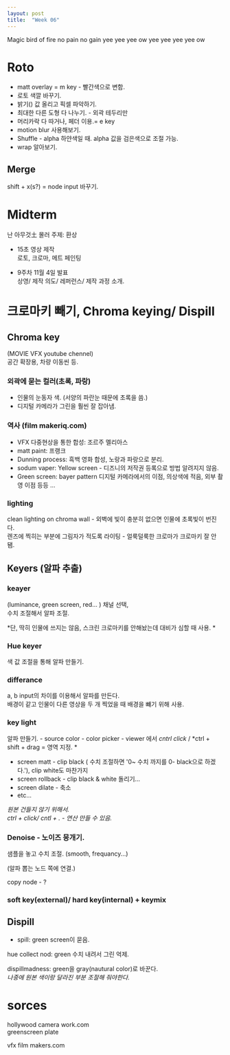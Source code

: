 ```yaml
---
layout: post
title:  "Week 06"
---
```


Magic bird of fire
no pain no gain
yee yee yee ow yee yee yee yee ow  

# Roto  

- matt overlay = m key - 빨간색으로 변함.    
- 로토 색깔 바꾸기.  
- 밝기() 값 올리고 픽셀 파악하기.    
- 최대한 다른 도형 다 나누기.  - 외곽 테두리만  
- 머리카락 다 따거나, 페더 이용.= e key  
- motion blur 사용해보기.  
- Shuffle - alpha 하얀색일 때. alpha 값을 검은색으로 조절 가능.  
- wrap 알아보기.  

## Merge   

shift + x(s?) = node input 바꾸기.  

# Midterm  

난 아무것土 몰러 
주제: 환상  
- 15초 영상 제작  
로토, 크로마, 메트 페인팅  

- 9주차 11월 4일 발표  
상영/ 제작 의도/ 레퍼런스/ 제작 과정 소개.  

# 크로마키 빼기, Chroma keying/ Dispill  

## Chroma key  

(MOVIE VFX youtube chennel)  
공간 확장용, 차량 이동씬 등.

### 외곽에 묻는 컬러(초록, 파랑)   

- 인물의 눈동자 색. (서양의 파란눈 때문에 초록을 씀.)  
- 디지털 카메라가 그린을 훨씬 잘 잡아냄.  

### 역사 (film makeriq.com)  

- VFX 다중현상을 통한 합성: 조르주 멜리아스    
- matt paint: 프랭크  
- Dunning process: 흑백 영화 합성, 노랑과 파랑으로 분리.  
- sodum vaper: Yellow screen - 디즈니의 저작권 등록으로 방법 알려지지 않음.  
- Green screen: bayer pattern 디지털 카메라에서의 이점, 의상색에 적음, 외부 촬영 이점 등등 ...  

### lighting
clean lighting on chroma wall - 외벽에 빛이 충분히 없으면 인물에 초록빛이 번진다.  
렌즈에 찍히는 부분에 그림자가 적도록 라이팅 - 얼룩덜룩한 크로마가 크로마키 잘 안됌.  

## Keyers (알파 추출)  

### keayer   

(luminance, green  screen, red... ) 채널 선택,  
수치 조절해서 알파 조절.

*단, 딱히 인물에 쓰지는 않음, 스크린 크로마키를 안해놨는데 대비가 심할 때 사용. *

### Hue keyer  

색 값 조절을 통해 알파 만들기.  

### differance  

a, b input의 차이를 이용해서 알파를 만든다.  
배경이 같고 인물이 다른 영상을 두 개 찍었을 때 배경을 뺴기 위해 사용.  

### key light  

알파 만들기. - source color - color picker - viewer 에서 *cntrl click* / *ctrl + shift + drag  = 영역 지정. *

- screen matt - clip black ( 수치 조절하면 '0~ 수치 까지를 0- black으로 하겠다.'), clip white도 마찬가지  
- screen rollback - clip black & white 돌리기...  
- screen dilate - 축소  
- etc...

*원본 건들지 않기 위해서.*  
*ctrl + click/ cntl + .  - 연산 만들 수 있음.*

### Denoise - 노이즈 뭉개기.  

샘플을 놓고 수치 조절.  (smooth, frequancy...)  

(알파 뽑는 노드 쪽에 연결.)  

copy node - ?


### soft key(external)/ hard key(internal) + keymix


## Dispill

- spill: green screen이 묻음.  

hue collect nod: green 수치 내려서 그린 억제.  

dispillmadness: green을 gray(nautural color)로 바꾼다.  
*나중에 원본 색이랑 달라진 부분 조절해 줘야한다.*


# sorces
hollywood camera work.com  
greenscreen plate  

vfx film makers.com  




